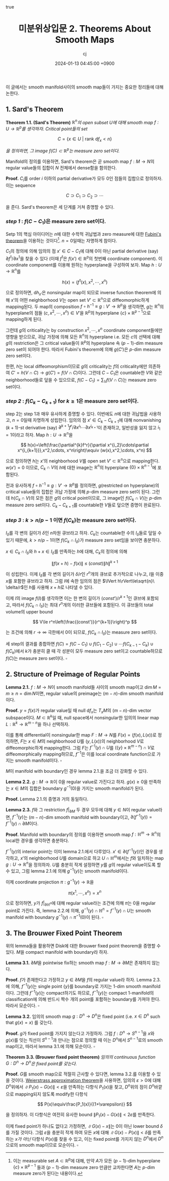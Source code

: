 ﻿---
title: 미분위상입문 2. Theorems About Smooth Maps
author: cj
date: 2024-01-13 04:45:00 +0900
categories: [mathematics]
tags: 
pin: true
math: true
mermaid: false
---
이 글에서는 smooth manifold사이의 smooth map들이 가지는 중요한 정리들에 대해 논한다.
## 1. Sard's Theorem

**Theorem 1.1. (Sard's Theorem)** *$\mathbb{R}^n$의 open subset $U$에 대해 smooth map $f:U\rightarrow \mathbb{R}^p$를 생각하자. Critical point들의 set*

$$
C=\{x\in U\ |\ \mathrm{rank}\ \mathsf{d}f_x<n\}
$$

*을 정의하면, 그 image $f(C)\subset\mathbb{R}^p$는 measure zero set이다.*

Manifold의 정의를 이용하면, Sard's theorem은 곧 smooth map $f:M\rightarrow N$의 regular value들의 집합이 $N$ 전체에서 dense함을 함의한다.

**Proof.** $C_i$를 order $i$ 이하의 partial derivative가 모두 0인 점들의 집합으로 정의하자. 이는 sequence

$$
C\supset C_1\supset C_2\supset \cdots
$$

을 준다. Sard's theorem은 세 단계를 거쳐 증명할 수 있다.

### *step 1* : $f(C-C_1)$은 measure zero set이다.

Setp 1의 핵심 아이디어는 $n$에 대한 수학적 귀납법과 zero measure에 대한 [Fubini's theorem](https://en.wikipedia.org/wiki/Fubini%27s_theorem)을 이용하는 것이다[^footnote]. $n=0$일때는 자명하게 참이다.

[^footnote]: 이는 measurable set $A\subset \mathbb{R}^p$에 대해, 만약 $A$가 모든 $(p-1)$-dim hyperplane $\{c\}\times\mathbb{R}^{p-1}$ 들과 $(p-1)$-dim measure zero 만큼만 교차한다면 $A$는 $p$-dim measure zero가 된다는 내용이다.

$C_1$의 정의에 의해 임의의 점 $x'\in C-C_1$에 대해 $0$이 아닌 partial derivative (say) $\partial f^1/\partial x^1$을 찾을 수 있다 (이때 $f^1$은 $f(x')\in\mathbb{R}^p$의 첫번째 coordinate component). 이 coordinate component를 이용해 원하는 hyperplane을 구성하여 보자. Map $h:U\rightarrow \mathbb{R}^n$를

$$
h(x)=(f^1(x),x^2,\cdots ,x^n)
$$

으로 정의하면, $\mathsf{d}h_{x'}$은 nonsingular map이 되므로 inverse function theorem에 의해 $x'$의 어떤 neighborhood $V$는 open set $V'\subset \mathbb{R}^n$으로 diffeomorphic하게 mapping된다. 두 map의 composition $f\circ h^{-1}\equiv g:V'\rightarrow \mathbb{R}^p$을 생각하면, $g$는 $\mathbb{R}^n$의 hyperplane의 점들 $(c,x^2,\cdots,x^n)\in V'$을 $\mathbb{R}^p$의 hyperplane $\{c\}\times\mathbb{R}^{p-1}$으로 mapping하게 된다. 

그런데 $g$의 criticality는 by construction $x^2,\cdots, x^n$ coordinate component들에만 영향을 받으므로, 귀납 가정에 의해 모든 $\mathbb{R}^n$의 hyperplane i.e. 모든 $c$의 선택에 대해 $g$의 restriction은 그 critical value들이 $\mathbb{R}^p$의 hyperplane 속  $(p-1)$-dim measure zero set이 되어야 한다. 따라서 Fubini's theorem에 의해 $g(C')$은 $p$-dim measure zero set이다.

한편, $h$는 local diffeomorphism이므로 $g$의 criticality는 $f$의 criticality에만 의존하여 $C'=h(V\cap C)\rightarrow g(C')=f(V\cap C)$이다. 그런데 $C-C_1$은 countable한 $V$와 같은 neighborhood들로 덮을 수 있으므로, $f(C-C_1)=\sum_V f(V\cap C)$는 measure zero set이다.

### *step 2* : $f(C_k-C_{k+1})$ for $k\ge 1$은 measure zero set이다.

step 2는 step 1과 매우 유사하게 증명할 수 있다. 이번에도 $n$에 대한 귀납법을 사용하고, $n=0$일때 자명하게 성립한다. 임의의 점 $x'\in C_k-C_{k+1}$에 대해 nonvanishing $(k+1)$-st derivative (say) $\partial^{k+1}f^r/\partial x^{i_1}\cdots\partial x^{i_{k+1}}$이 존재하고, 일반성을 잃지 않고 $i_1=1$이라고 하자. Map $h:U\rightarrow\mathbb{R}^n$을

$$
h(x)=\left(\frac{\partial^{k}f^r}{\partial x^{i_2}\cdots\partial x^{i_{k+1}}},x^2,\cdots, x^n\right)\equiv (w(x),x^2,\cdots, x^n)
$$

으로 정의하면 $h$는 $x'$의 neighborhood $V$를 open set $V'\subset\mathbb{R}^n$으로 mapping한다. $w(x')=0$ 이므로, $C_k\cap V$의 $h$에 대한 image는 $\mathbb{R}^n$의 hyperplane $\{0\}\times\mathbb{R}^{n-1}$에 포함된다. 

전과 유사하게 $f\circ h^{-1}\equiv g:V'\rightarrow \mathbb{R}^p$를 정의하면, $g$(restricted on hyperplane)의 critical value들의 집합은 귀납 가정에 의해 $p$-dim measure zero set이 된다. 그런데 $h(C_k\cap V)$의 모든 점은 $g$의 critical point이므로, 그 image인 $f(C_k\cap V)$는 $p$-dim measure zero set이다. $C_k-C_{k+1}$를 countable한 $V$들로 덮으면 증명이 완료된다.

### *step 3* : $k>n/p-1$ 이면 $f(C_k)$는 measure zero set이다.

$I_\delta$를 각 변의 길이가 $\delta$인 $n$차원 큐브라고 하자. $C_k$는 countable한 수의 $I_\delta$들로 덮일 수 있기 때문에, $k>n/p-1$이면 $f(C_k\cap I_\delta)$가 measure zero set임을 보이면 충분하다. 

$x\in C_k\cap I_\delta$와 $h+x\in I_\delta$를 만족하는 $h$에 대해, $C_k$의 정의에 의해 

$$
\lVert f(x+h)-f(x)\rVert\ \le\ (const)\lVert h\rVert^{k+1}
$$

이 성립한다. 이제 $I_\delta$를 각 변의 길이가 $\delta/r$인 $r^n$개의 큐브로 추가적으로 나누고, $I$을 이중 $x$를 포함한 큐브라고 하자. 그럼 $I$에 속한 임의의 점은 $\lVert h\rVert\le\sqrt{n}\ \delta/r$인 $h$를 사용해 $x+h$로 나타낼 수 있다.

이제 $I$의 image $f(I)$를 생각하면 이는 한 변의 길이가 $(const')/r^{k+1}$인 큐브에 포함되고, 따라서 $f(C_k\cap I_\delta)$는 최대 $r^n$개의 이러한 큐브들에 포함된다. 이 큐브들의 total volume의 upper bound

$$
V\le r^n\left(\frac{(const')}{r^{k+1}}\right)^p
$$

는 조건에 의해 $r\rightarrow \infty$ 극한에서 $0$이 되므로, $f(C_k\cap I_\delta)$는 measure zero set이다.

세 step의 결과를 종합하면 $f(C)=f(C-C_1)\cup f(C_1-C_2)\cup\cdots f(C_{k-1}-C_k)\cup f(C_k)$에서 $k$가 충분히 클 때 각 성분이 모두 measure zero set이고 countable하므로 $f(C)$는 measure zero set이다. $\square$

## 2. Structure of Preimage of Regular Points

**Lemma 2.1.** $f:M\rightarrow N$이 smooth manifold들 사이의 smooth map이고 $\dim M=m\ge n=\dim N$이면, regular value의 preimage는 $(m-n)$-dim smooth manifold이다.

**Proof.** $y=f(x)$가 regular value일 때 $\mathrm{null}\ \mathsf{d}f_x$는 $T_xM$의  $(m-n)$-dim vector subspace이다. $M\subset \mathbb{R}^k$일 때, null space에서 nonsingular한 임의의 linear map $L:\mathbb{R}^k\rightarrow\mathbb{R}^{m-n}$을 하나 선택하자. 

이를 통해 differential이 nonsingular한 map $F:M\rightarrow N$를 $F(x)=(f(x),L(x))$로 정의하면, $F$는 $x\in M$의 neighborhood $U$를 $(y,L(x))$의 neighborhood $V$로 diffeomorphic하게 mapping한다. 그럼 $F$는 $f^{-1}(y)\cap U$를 $(\{y\}\times\mathbb{R}^{m-n})\cap V$로 diffeomorphically mapping하므로, $f^{-1}$은 이를 local coordinate function으로 가지는 smooth manifold이다. $\square$

$M$이 manifold with boundary인 경우 lemma 2.1.을 조금 더 강화할 수 있다.

**Lemma 2.2.** $g:M\rightarrow \mathbb{R}$이 $0$을 regular value로 가진다고 하자. $g(x)\ge 0$을 만족하는 $x\in M$의 집합은 boundary $g^{-1}(0)$을 가지는 smooth manifold가 된다.

**Proof.** Lemma 2.1.의 증명과 거의 동일하다.

**Lemma 2.3.** $f$와 그 restriction $f\vert_{\partial M}$ 두 경우 모두에 대해 $y\in N$이 regular value라면, $f^{-1}(y)$는 $(m-n)$-dim smooth manifold with boundary이고, $\partial(f^{-1}(y))=f^{-1}(y)\cap\partial M$이다.

**Proof.** Manifold with boundary의 정의를 이용하면 smooth map $f:\mathbb{H}^m\rightarrow \mathbb{R}^n$의 local한 경우를 생각하면 충분하다.

$f^{-1}(y)$의 interior point는 이미 lemma 2.1.에서 다루었다. $x'\in\partial(f^{-1}(y))$인 경우를 생각하고, $x'$의 neighborhood $U$를 domain으로 하고 $U\cap\mathbb{H}^m$에서는 $f$와 일치하는 map $g:U\rightarrow\mathbb{R}^n$을 정의하자. $U$를 충분히 작게 설정하면 $y$를 $g$의 regular value이도록 할 수 있고, 그럼 lemma 2.1.에 의해 $g^{-1}(y)$는 smooth manifold이다.

이제 coordinate projection $\pi:g^{-1}(y)\rightarrow\mathbb{R}$을 

$$
\pi(x^1,\cdots,x^n)=x^n
$$

으로 정의하면, $y$가 $f\vert_{\partial\mathbb{H}^n}$에 대해 regular value라는 조건에 의해 $\pi$는 $0$을 regular point로 가진다. 즉, lemma 2.2.에 의해, $g^{-1}(y)\cap\mathbb{H}^n=f^{-1}(y)\cap U$는 smooth manifold with boundary $g^{-1}(y)\cap\pi^{-1}(0)$이 된다. $\square$
 
## 3. The Brouwer Fixed Point Theorem
위의 lemma들을 활용하면 Disk에 대한 Brouwer fixed point theorem을 증명할 수 있다. $M$을 compact manifold with boundary라 하자.

**Lemma 3.1.** $\partial M$을 pointwise fix하는 smooth map $f:M\rightarrow\partial M$은 존재하지 않는다.

**Proof.** $f$가 존재한다고 가정하고 $y\in\partial M$을 $f$의 regular value라 하자. Lemma 2.3.에 의해, $f^{-1}(y)$는 single point $\{y\}$를 boundary로 가지는 1-dim smooth manifold이다. 그런데 $f^{-1}(y)$는 compact하기도 하므로, $f^{-1}(y)$는 compact 1-manifold의 classification에 의해 반드시 짝수 개의 point를 포함하는 boundary를 가져야 한다. 따라서 모순이다. $\square$

**Lemma 3.2.** 임의의 smooth map $g:D^n\rightarrow D^n$은 fixed point (i.e. $x\in D^n$ such that $g(x)=x$) 를 갖는다.

**Proof.** $g$가 fixed point를 가지지 않는다고 가정하자. 그럼 $f:D^n\rightarrow S^{n-1}$을 $x$와 $g(x)$를 잇는 직선이 $S^{n-1}$과 만나는 점으로 정의할 때 이는 $D^n$에서 $S^{n-1}$로의 smooth map이고, 따라서 lemma 3.1.에 의해 모순이다. $\square$

**Theorem 3.3. (Brouwer fixed point theorem)** *임의의 continuous function $G:D^n\rightarrow D^n$은 fixed point를 갖는다.*

**Proof.** $G$를 smooth map으로 적절히 근사할 수 있다면, lemma 3.2.를 이용할 수 있을 것이다. [Weierstrass approximation theorem](https://en.wikipedia.org/wiki/Stone%E2%80%93Weierstrass_theorem)을 사용하면, 임의의 $\varepsilon>0$에 대해 $D^n$위에서 $\lVert P_1(x)-G(x)\rVert<\varepsilon$을 만족하는 다항식 $P_1(x)$을 찾고, $D^n$위의 점이 $D^n$바깥으로 mapping되지 않도록 modify한 다항식

$$
P(x)\equiv\frac{P_1(x)}{(1+\varepsilon)}
$$

을 정의하자. 이 다항식은 여전히 유사한 bound $\lVert P_1(x)-G(x)\rVert<2\varepsilon$를 만족한다.

이제 fixed point가 하나도 없다고 가정하면, $\lVert G(x)-x\rVert$는 0이 아닌 lower bound $\delta$를 가질 것이다. 그럼 $\varepsilon$을 충분히 작게 하여 모든 $x$에 대해 $\lVert G(x)-P(x)\rVert<\delta$를 만족하는 *$x$가 아닌* 다항식 $P(x)$를 찾을 수 있고, 이는 fixed point를 가지지 않는 $D^n$에서 $D^n$으로의 smooth map이므로 모순이다. $\square$
